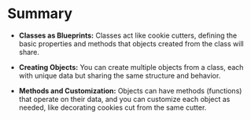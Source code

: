 # Summary

-   **Classes as Blueprints:** Classes act like cookie cutters, defining the basic properties and methods that objects created from the class will share.

-   **Creating Objects:** You can create multiple objects from a class, each with unique data but sharing the same structure and behavior.

-   **Methods and Customization:** Objects can have methods (functions) that operate on their data, and you can customize each object as needed, like decorating cookies cut from the same cutter.
